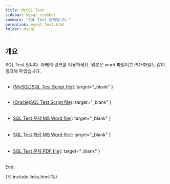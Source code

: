 ```yaml
---
title: MySQL Test
sidebar: mysql_sidebar
summary: "SQL Test 문제입니다."
permalink: mysql_test.html
folder: mysql
---
```


## 개요

SQL Test 입니다. 아래의 링크를 이용하세요. 원본은 word 파일이고 PDF파일도 같이 링크해 두었습니다.
<br><br>

* [(MySQL)SQL Test Script file](https://drive.google.com/file/d/1w5eg37KVctOk3fsqHUwOSb7LMcTjDl4w/view?usp=share_link){: target="_blank" }
<br><br>

* [(Oracle)SQL Test Script file](https://drive.google.com/file/d/10yCV0_FcD7riODEealX8sI3XHV0qB3vk/view?usp=share_link){: target="_blank" }
<br><br>

* [SQL Test 문제 MS Word file](https://drive.google.com/file/d/1weUwyU9LnVEEnVnFbLegc-2X073dQuHD/view?usp=share_link){: target="_blank" }
<br><br>

* [SQL Test 해답 MS Word file](https://drive.google.com/file/d/1dGW_NEizgSMgTJ501s-jifYTGRme_KuW/view?usp=share_link){: target="_blank" }
<br><br>

* [SQL Test 문제 PDF file](https://drive.google.com/file/d/18wSaQpir6n0mBPuh6z-c6PO7a0fYrqAm/view?usp=share_link){: target="_blank" }
<br><br>


End.

{% include links.html %}
